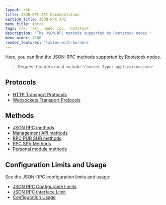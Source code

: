 ```yaml
---
layout: rsk
title: JSON-RPC API Documentation
section_title: JSON-RPC API
menu_title: Intro
tags: rsk, rskj, node, rpc, rootstock
description: "The JSON-RPC methods supported by Rootstock nodes."
menu_order: 1100
render_features: 'tables-with-borders'
---
```


Here, you can find the JSON-RPC methods supported by Rootstock nodes.

> Request headers must include `"Content-Type: application/json"`

## Protocols

- [HTTP Transport Protocols](/rsk/node/architecture/json-rpc/transport-protocols#http-transport-protocol)
- [Websockets Transport Protocols](/rsk/node/architecture/json-rpc/transport-protocols#websockets-transport-protocol)

## Methods

- [JSON RPC methods](/rsk/node/architecture/json-rpc/json-rpc-methods/)
- [Management API methods](/rsk/node/architecture/json-rpc/management-api-methods/)
- [RPC PUB SUB methods](/rsk/node/architecture/json-rpc/management-api-methods#rpc-pub-sub-methods)
- [RPC SPV Methods](/rsk/node/architecture/json-rpc/management-api-methods#rpc-spv-methods)
- [Personal module methods](/rsk/node/architecture/json-rpc/personal-module-methods/)

## Configuration Limits and Usage

See the JSON-RPC configuration limits and usage:
- [JSON RPC Configurable Limits](/rsk/node/architecture/json-rpc/configuration-limits/)
- [JSON RPC Interface Limit](/rsk/node/architecture/json-rpc/configuration-limits#json-rpc-interface-limit)
- [Configuration Usage](/rsk/node/architecture/json-rpc/configuration-limits#configuration-usage)

